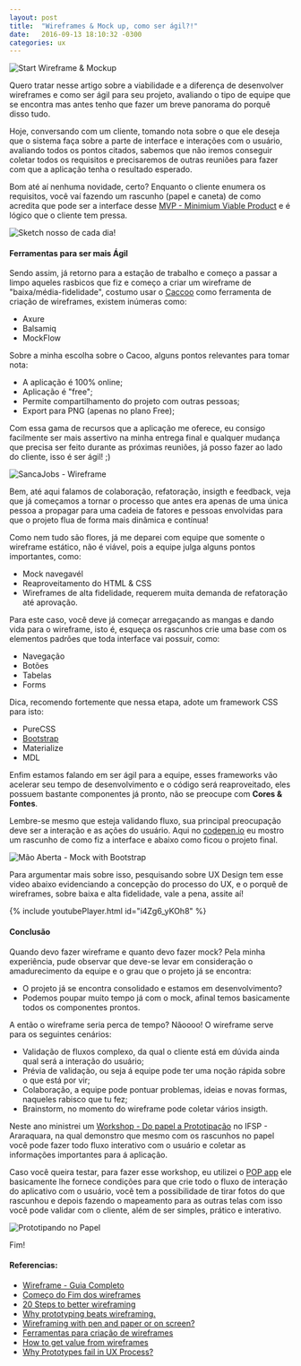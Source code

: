 ```yaml
---
layout: post
title:  "Wireframes & Mock up, como ser ágil?!"
date:   2016-09-13 18:10:32 -0300
categories: ux
---
```


![Start Wireframe & Mockup](https://d262ilb51hltx0.cloudfront.net/max/800/1*XOPA8mvLJbtVmO4JgVNLJQ.png)

Quero tratar nesse artigo sobre a viabilidade e a diferença de desenvolver wireframes e como ser ágil para seu projeto, avaliando o tipo de equipe que se encontra mas antes tenho que fazer um breve panorama do porquê disso tudo.

Hoje, conversando com um cliente, tomando nota sobre o que ele deseja que o sistema faça sobre a parte de interface e interações com o usuário, avaliando todos os pontos citados, sabemos que não iremos conseguir coletar todos os requisitos e precisaremos de outras reuniões para fazer com que a aplicação tenha o resultado esperado.

Bom até aí nenhuma novidade, certo? Enquanto o cliente enumera os requisitos, você vaí fazendo um rascunho (papel e caneta) de como acredita que pode ser a interface desse [MVP -  Minimium Viable Product](https://endeavor.org.br/mvp/) e é lógico que o cliente tem pressa.

![Sketch nosso de cada dia!](https://fbcdn-sphotos-e-a.akamaihd.net/hphotos-ak-xlf1/v/t1.0-9/13428421_1198542513503633_4984712604594933393_n.jpg?oh=ce8560e7094eecd5173c5a9e9f47b81d&oe=58774A73&__gda__=1480413160_2725adb6bc0a8c2eddb594580f8340a8)

#### Ferramentas para ser mais Ágil

Sendo assim, já retorno para a estação de trabalho e começo a passar a limpo aqueles rasbicos que fiz e começo a criar um wireframe de "baixa/média-fidelidade", costumo usar o [Caccoo](http://cacoo.com/) como ferramenta de criação de wireframes, existem inúmeras como:

- Axure
- Balsamiq
- MockFlow

 Sobre a minha escolha sobre o Cacoo, alguns pontos relevantes para tomar nota:
 
  - A aplicação é 100% online;
  - Aplicação é "free";
  - Permite compartilhamento do projeto com outras pessoas;
  - Export para PNG (apenas no plano Free);

Com essa gama de recursos que a aplicação me oferece, eu consigo facilmente ser mais assertivo na minha entrega final e qualquer mudança que precisa ser feito durante as próximas reuniões, já posso fazer ao lado do cliente, isso é ser ágil! ;) 

![SancaJobs - Wireframe](https://mir-s3-cdn-cf.behance.net/project_modules/max_1200/e0716442844167.57d99f62c243b.png)

Bem, até aqui falamos de colaboração, refatoração, insigth e feedback, veja que já começamos a tornar o processo que antes era apenas de uma única pessoa a propagar para uma cadeia de fatores e pessoas envolvidas para que o projeto flua de forma mais dinâmica e contínua!

Como nem tudo são flores, já me deparei com equipe que somente o wireframe estático, não é viável, pois a equipe julga alguns pontos importantes, como: 

- Mock navegavél
- Reaproveitamento do HTML & CSS
- Wireframes de alta fidelidade, requerem muita demanda de refatoração até aprovação.

Para este caso, você deve já começar arregaçando as mangas e dando vida para o wireframe, isto é, esqueça os rascunhos crie uma base com os elementos padrões que toda interface vai possuir, como:
 
 - Navegação
 - Botões
 - Tabelas
 - Forms


Dica, recomendo fortemente que nessa etapa, adote um framework CSS para isto:
  - PureCSS
  - [Bootstrap](https://www.getbootstrap.com)
  - Materialize 
  - MDL
   
Enfim estamos falando em ser ágil para a equipe, esses frameworks vão acelerar seu tempo de desenvolvimento e o código será reaproveitado, eles possuem bastante componentes já pronto, não se preocupe com **Cores & Fontes**.

Lembre-se mesmo que esteja validando fluxo, sua principal preocupação deve ser a interação e as ações do usuário. Aqui no [codepen.io](http://codepen.io/cristofersousa/pen/PzBKqJ) eu mostro um rascunho de como fiz a interface e abaixo como ficou o projeto final.

![Mão Aberta - Mock with Bootstrap](https://mir-s3-cdn-cf.behance.net/project_modules/max_1200/7b0e7942844021.57d99e53390d3.jpg)


Para argumentar mais sobre isso, pesquisando sobre UX Design tem esse video  abaixo evidenciando a concepção do processo do UX, e o porquê de wireframes, sobre baixa e alta fidelidade, vale a pena, assite aí!

{% include youtubePlayer.html id="i4Zg6_yKOh8" %}


#### Conclusão

Quando devo fazer wireframe e quanto devo fazer mock? Pela minha experiência, pude observar que deve-se levar em consideração o amadurecimento da equipe e o grau que o projeto já se encontra:

- O projeto já se encontra consolidado e estamos em desenvolvimento? 
- Podemos poupar muito tempo já com o mock, afinal temos basicamente todos os componentes prontos.
 
A então o wireframe seria perca de tempo? Nãoooo! O wireframe serve para os seguintes cenários:

- Validação de fluxos complexo, da qual o cliente está em dúvida ainda qual será a interação do usuário;
- Prévia de validação, ou seja á equipe pode ter uma noção rápida sobre o que está por vir;
- Colaboração, a equipe pode pontuar problemas, ideias e novas formas, naqueles rabisco que tu fez;
- Brainstorm, no momento do wireframe pode coletar vários insigth.

Neste ano ministrei um [Workshop - Do papel a Prototipação](https://speakerdeck.com/cristofersousa/do-papel-a-prototipacao-mobile) no IFSP - Araraquara, na qual demonstro que mesmo com os rascunhos no papel você pode fazer todo fluxo interativo com o usuário e coletar as informações importantes para á aplicação.

Caso você queira testar, para fazer esse workshop, eu utilizei o [POP app](https://popapp.in/) ele basicamente lhe fornece condições para que crie todo o fluxo de interação do aplicativo com o usuário, você tem a possibilidade de tirar fotos do que rascunhou e depois fazendo o mapeamento para as outras telas com isso você pode validar com o cliente, além de ser simples, prático e interativo.

![Prototipando no Papel](https://scontent-gru2-1.xx.fbcdn.net/v/t1.0-9/13103350_1170161953008356_6104476782672874433_n.jpg?oh=2b1ef22df0da1e6c012d749eacf27b00&oe=583FBA22)

Fim!



#### Referencias:
- [Wireframe -  Guia Completo](http://desenvolvimentoparaweb.com/ux/wireframe-web-guia-completo/)
- [Começo do Fim dos wireframes](http://arquiteturadeinformacao.com/user-experience/o-comeco-do-fim-dos-wireframes/)
- [20 Steps to better wireframing ](http://blog.teamtreehouse.com/20-steps-to-better-wireframing)
- [Why prototyping beats wireframing.](https://the-pastry-box-project.net/leisa-reichelt/2012-october-23)
- [Wireframing with pen and paper or on screen?](http://www.sarahevansdesign.co.uk/blog/2016-07-13-wireframing-with-pen-and-paper-or-on-screen)
- [Ferramentas para criação de wireframes](http://desenvolvimentoparaweb.com/ux/ferramentas-criacao-wireframes/)
- [How to get value from wireframes](https://medium.com/@dustin/how-to-get-value-from-wireframes-f40c2cf27960#.bqfelvbp2)
- [Why Prototypes fail in UX Process?](http://www.uxness.in/2015/09/why-prototypes-fail-in-ux-process.html)



